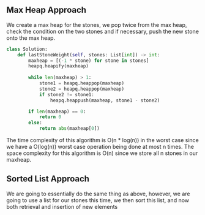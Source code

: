 ## Max Heap Approach
We create a max heap for the stones, we pop twice from the max heap, check the condition on the two stones and if necessary, push the new stone onto the max heap.
``` python
class Solution:
    def lastStoneWeight(self, stones: List[int]) -> int:
        maxheap = [(-1 * stone) for stone in stones]
        heapq.heapify(maxheap)
  
        while len(maxheap) > 1:
            stone1 = heapq.heappop(maxheap)
            stone2 = heapq.heappop(maxheap)
            if stone2 != stone1:
                heapq.heappush(maxheap, stone1 - stone2)

        if len(maxheap) == 0:
            return 0
        else:
            return abs(maxheap[0])
```
The time complexity of this algorithm is O(n * log(n)) in the worst case since we have a O(log(n)) worst case operation being done at most n times. The space complexity for this algorithm is O(n) since we store all n stones in our maxheap.
## Sorted List Approach
We are going to essentially do the same thing as above, however, we are going to use a list for our stones this time, we then sort this list, and now both retrieval and insertion of new elements 